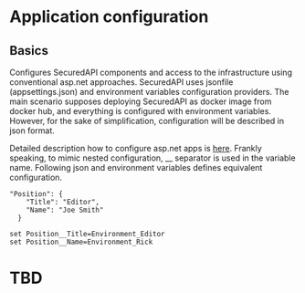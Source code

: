 # Application configuration

## Basics
Configures SecuredAPI components and access to the infrastructure using conventional asp.net approaches. SecuredAPI uses jsonfile (appsettings.json) and environment variables configuration providers. The main scenario supposes deploying SecuredAPI as docker image from docker hub, and everything is configured with environment variables. However, for the sake of simplification, configuration will be described in json format.

Detailed description how to configure asp.net apps is [here](https://learn.microsoft.com/en-us/aspnet/core/fundamentals/configuration/?view=aspnetcore-8.0#non-prefixed-environment-variables). Frankly speaking, to mimic nested configuration, __ separator is used in the variable name. Following json and environment variables defines equivalent configuration.

```json5
"Position": {
    "Title": "Editor",
    "Name": "Joe Smith"
  }
```

```
set Position__Title=Environment_Editor
set Position__Name=Environment_Rick
```

# TBD